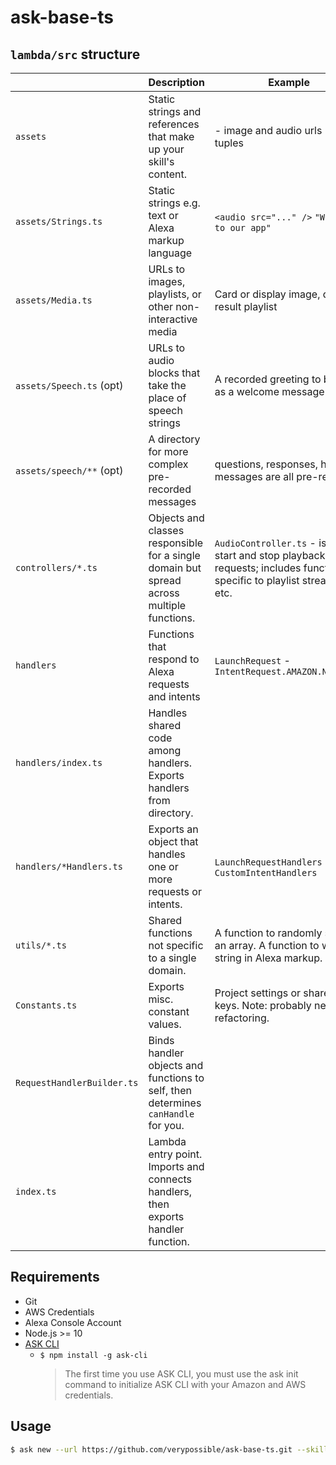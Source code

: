 # ask-base-ts

## `lambda/src` structure

|                            | Description                                                                               | Example                                                                                                                 |
| -------------------------- | ----------------------------------------------------------------------------------------- | ----------------------------------------------------------------------------------------------------------------------- |
| `assets`                   | Static strings and references that make up your skill's content.                          | - image and audio urls - static tuples                                                                                  |
| `assets/Strings.ts`        | Static strings e.g. text or Alexa markup language                                         | `<audio src="..." />` `"Welcome to our app"`                                                                            |
| `assets/Media.ts`          | URLs to images, playlists, or other non-interactive media                                 | Card or display image, quiz result playlist                                                                             |
| `assets/Speech.ts` (opt)   | URLs to audio blocks that take the place of speech strings                                | A recorded greeting to be used as a welcome message                                                                     |
| `assets/speech/**` (opt)   | A directory for more complex pre-recorded messages                                        | questions, responses, help messages are all pre-recorded                                                                |
| `controllers/*.ts`         | Objects and classes responsible for a single domain but spread across multiple functions. | `AudioController.ts` - issues start and stop playback requests; includes functions specific to playlist streaming; etc. |
| `handlers`                 | Functions that respond to Alexa requests and intents                                      | `LaunchRequest` - `IntentRequest.AMAZON.NoIntent`                                                                       |
| `handlers/index.ts`        | Handles shared code among handlers. Exports handlers from directory.                      |                                                                                                                         |
| `handlers/*Handlers.ts`    | Exports an object that handles one or more requests or intents.                           | `LaunchRequestHandlers` - `CustomIntentHandlers`                                                                        |
| `utils/*.ts`               | Shared functions not specific to a single domain.                                         | A function to randomly sample an array. A function to wrap a string in Alexa markup.                                    |
| `Constants.ts`             | Exports misc. constant values.                                                            | Project settings or shared map keys. Note: probably needs refactoring.                                                  |
| `RequestHandlerBuilder.ts` | Binds handler objects and functions to self, then determines `canHandle` for you.         |                                                                                                                         |
| `index.ts`                 | Lambda entry point. Imports and connects handlers, then exports handler function.         |                                                                                                                         |

## Requirements

- Git
- AWS Credentials
- Alexa Console Account
- Node.js >= 10
- [ASK CLI](https://developer.amazon.com/docs/smapi/quick-start-alexa-skills-kit-command-line-interface.html)
  - `$ npm install -g ask-cli`
    > The first time you use ASK CLI, you must use the ask init command to initialize ASK CLI with your Amazon and AWS credentials.

## Usage

```bash
$ ask new --url https://github.com/verypossible/ask-base-ts.git --skill-name MY-SKILL-NAME
```
